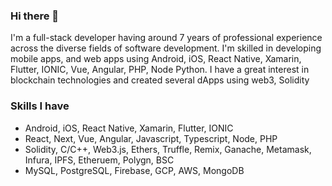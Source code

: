 ### Hi there 👋
I'm a full-stack developer having around 7 years of professional experience across the diverse fields of software development. 
I'm skilled in developing mobile apps, and web apps using Android, iOS, React Native, Xamarin, Flutter, IONIC, Vue, Angular, PHP, Node Python. 
I have a great interest in blockchain technologies and created several dApps using web3, Solidity

### Skills I have
- Android, iOS, React Native, Xamarin, Flutter, IONIC 
- React, Next, Vue, Angular, Javascript, Typescript, Node, PHP
- Solidity, C/C++, Web3.js, Ethers, Truffle, Remix, Ganache, Metamask, Infura, IPFS, Etheruem, Polygn, BSC
- MySQL, PostgreSQL, Firebase, GCP, AWS, MongoDB

